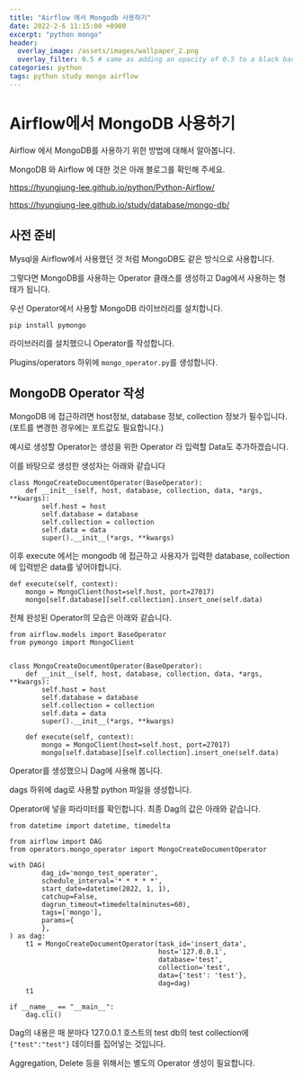```yaml
---
title: "Airflow 에서 Mongodb 사용하기"
date: 2022-2-6 11:15:00 +0900
excerpt: "python mongo"
header:
  overlay_image: /assets/images/wallpaper_2.png
  overlay_filter: 0.5 # same as adding an opacity of 0.5 to a black background
categories: python
tags: python study mongo airflow
---
```

# Airflow에서 MongoDB 사용하기

Airflow 에서 MongoDB를 사용하기 위한 방법에 대해서 알아봅니다.

MongoDB 와 Airflow 에 대한 것은 아래 블로그를 확인해 주세요.

https://hyungjung-lee.github.io/python/Python-Airflow/

https://hyungjung-lee.github.io/study/database/mongo-db/

## 사전 준비

Mysql을 Airflow에서 사용했던 것 처럼 MongoDB도 같은 방식으로 사용합니다.

그렇다면 MongoDB를 사용하는 Operator 클래스를 생성하고 Dag에서 사용하는 형태가 됩니다.

우선 Operator에서 사용할 MongoDB 라이브러리를 설치합니다.

```
pip install pymongo
```

라이브러리를 설치했으니 Operator를 작성합니다.

Plugins/operators 하위에 `mongo_operator.py`를 생성합니다.

## MongoDB Operator 작성

MongoDB 에 접근하려면 host정보, database 정보, collection 정보가 필수입니다. (포트를 변경한 경우에는 포트값도 필요합니다.)

예시로 생성할 Operator는 생성을 위한 Operator 라 입력할 Data도 추가하겠습니다.

이를 바탕으로 생성한 생성자는 아래와 같습니다

```
class MongoCreateDocumentOperator(BaseOperator):
    def __init__(self, host, database, collection, data, *args, **kwargs):
        self.host = host
        self.database = database
        self.collection = collection
        self.data = data
        super().__init__(*args, **kwargs)
```

이후 execute 에서는 mongodb 에 접근하고 사용자가 입력한 database, collection에 입력받은 data를 넣어야합니다.

```
def execute(self, context):
    mongo = MongoClient(host=self.host, port=27017)
    mongo[self.database][self.collection].insert_one(self.data)
```

전체 완성된 Operator의 모습은 아래와 같습니다.

```
from airflow.models import BaseOperator
from pymongo import MongoClient


class MongoCreateDocumentOperator(BaseOperator):
    def __init__(self, host, database, collection, data, *args, **kwargs):
        self.host = host
        self.database = database
        self.collection = collection
        self.data = data
        super().__init__(*args, **kwargs)

    def execute(self, context):
        mongo = MongoClient(host=self.host, port=27017)
        mongo[self.database][self.collection].insert_one(self.data)
```

Operator를 생성했으니 Dag에 사용해 봅니다.

dags 하위에 dag로 사용할 python 파일을 생성합니다.

Operator에 넣을 파라미터를 확인합니다. 최종 Dag의 값은 아래와 같습니다.

```
from datetime import datetime, timedelta

from airflow import DAG
from operators.mongo_operator import MongoCreateDocumentOperator

with DAG(
        dag_id='mongo_test_operator',
        schedule_interval='* * * * *',
        start_date=datetime(2022, 1, 1),
        catchup=False,
        dagrun_timeout=timedelta(minutes=60),
        tags=['mongo'],
        params={
        },
) as dag:
    t1 = MongoCreateDocumentOperator(task_id='insert_data',
                                     host='127.0.0.1',
                                     database='test',
                                     collection='test',
                                     data={'test': 'test'},
                                     dag=dag)
    t1

if __name__ == "__main__":
    dag.cli()
```

Dag의 내용은 매 분마다 127.0.0.1 호스트의 test db의 test collection에 `{"test":"test"}` 데이터를 집어넣는 것입니다.

Aggregation, Delete 등을 위해서는 별도의 Operator 생성이 필요합니다.